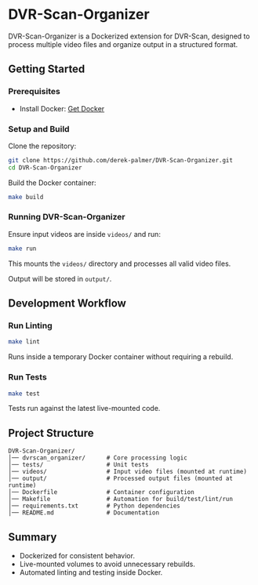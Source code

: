 # DVR-Scan-Organizer
DVR-Scan-Organizer is a Dockerized extension for DVR-Scan, designed to process multiple video files and organize output in a structured format.

## Getting Started
### Prerequisites
- Install Docker: [Get Docker](https://docs.docker.com/get-docker/)

### Setup and Build
Clone the repository:
```sh
git clone https://github.com/derek-palmer/DVR-Scan-Organizer.git
cd DVR-Scan-Organizer
```

Build the Docker container:
```sh
make build
```

### Running DVR-Scan-Organizer
Ensure input videos are inside `videos/` and run:
```sh
make run
```
This mounts the `videos/` directory and processes all valid video files.

Output will be stored in `output/`.

## Development Workflow
### Run Linting
```sh
make lint
```
Runs inside a temporary Docker container without requiring a rebuild.

### Run Tests
```sh
make test
```
Tests run against the latest live-mounted code.

## Project Structure
```
DVR-Scan-Organizer/
│── dvrscan_organizer/      # Core processing logic
│── tests/                  # Unit tests
│── videos/                 # Input video files (mounted at runtime)
│── output/                 # Processed output files (mounted at runtime)
│── Dockerfile              # Container configuration
│── Makefile                # Automation for build/test/lint/run
│── requirements.txt        # Python dependencies
│── README.md               # Documentation
```

## Summary
- Dockerized for consistent behavior.
- Live-mounted volumes to avoid unnecessary rebuilds.
- Automated linting and testing inside Docker.
